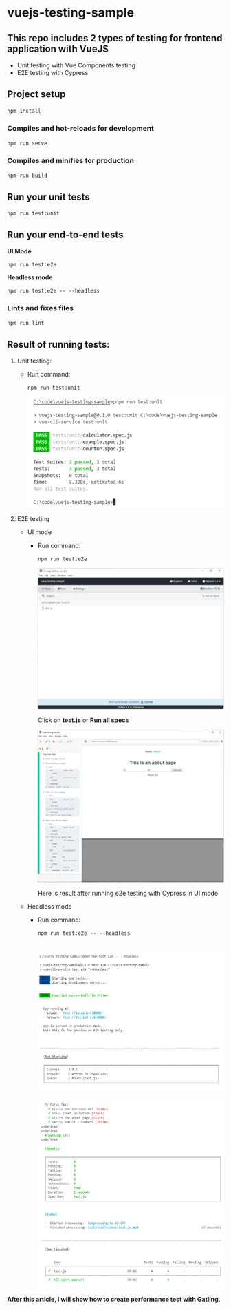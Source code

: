# vuejs-testing-sample

## **This repo includes 2 types of testing for frontend application with VueJS**

- Unit testing with Vue Components testing
- E2E testing with Cypress

## Project setup

```
npm install
```

### Compiles and hot-reloads for development

```
npm run serve
```

### Compiles and minifies for production

```
npm run build
```

## Run your unit tests

```
npm run test:unit
```

## Run your end-to-end tests

**UI Mode**

```
npm run test:e2e
```

**Headless mode**

```
npm run test:e2e -- --headless
```

### Lints and fixes files

```
npm run lint
```

## **Result of running tests:**

1. Unit testing:

   - Run command:

     ```
     npm run test:unit
     ```

     ![Unit testing](/images/0-unit-testing.png)

2. E2E testing

   - UI mode

     - Run command:

       ```
       npm run test:e2e
       ```

       ![Cypress UI](/images/1-ui-mode.png)

       Click on **test.js** or **Run all specs**

       ![Test results](/images/2-result.png)

       Here is result after running e2e testing with Cypress in UI mode

   - Headless mode

     - Run command:

       ```
       npm run test:e2e -- --headless
       ```

       # ![Cypress UI](/images/3-headless-result-1.png)

       ![Cypress UI](/images/3-headless-result-2.png)

**After this article, I will show how to create performance test with Gatling.**
